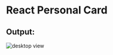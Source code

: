 # React Personal Card

## Output:

![desktop view](https://raw.github.com/Hanan-Karam/react-personal-card/main/screenshots/desktop-1.png)
